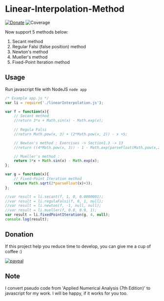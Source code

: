 # Linear-Interpolation-Method
[![Donate](https://img.shields.io/badge/Donate-PayPal-green.svg)](https://www.paypal.com/cgi-bin/webscr?cmd=_s-xclick&hosted_button_id=A8YE92K9QM7NA) ![Coverage](https://img.shields.io/badge/Coverage-10%-red.svg)

Now support 5 methods below:

1. Secant method
2. Regular Falsi (false position) method
3. Newton's method
4. Mueller's method
5. Fixed-Point Iteration method

## Usage

Run javascript file with NodeJS `node app`

```javascript
/* Example app.js */ 
var li = require('./linearInterpolation.js');

var f = function(x){
	// Secant method
	//return 3*x + Math.sin(x) - Math.exp(x);
	
	// Regula Falsi
	//return Math.pow(x, 3) + (2*Math.pow(x, 2)) - x +5;

	// Newton's method : Exercises -> Section1.3 -> 13
	//return ((4*Math.pow(x, 3)) - 1 - Math.exp(parseFloat(Math.pow(x,2))/2));

	// Mueller's method : 
	return 3*x + Math.sin(x) - Math.exp(x);
};

var g = function(x){
	// Fixed-Point Iteration method
	return Math.sqrt(2*parseFloat(x)+3);
};

//var result = li.secant(f, 1, 0, 0.0000001);
//var result = li.regulaFalsi(f, 0, 1, null);
//var result = li.newton(f, -1, null, null);
//var result = li.mueller(f, 0.8, 0.9, 1);
var result = li.fixedPointIteration(g, 4, null);
console.log(result);
```

## Donation
If this project help you reduce time to develop, you can give me a cup of coffee :) 

[![paypal](https://www.paypalobjects.com/en_US/i/btn/btn_donateCC_LG.gif)](https://www.paypal.com/cgi-bin/webscr?cmd=_s-xclick&hosted_button_id=A8YE92K9QM7NA)

## Note

I convert pseudo code from 'Applied Numerical Analysis (7th Edition)' to javascript for my work. I will be happy, if it works for you too.
